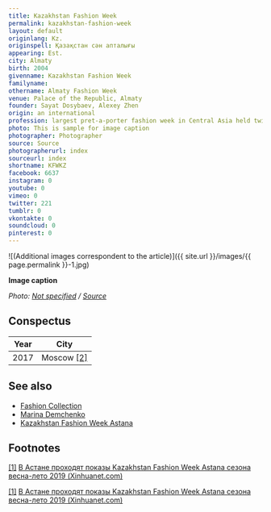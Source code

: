 ```yaml
---
title: Kazakhstan Fashion Week
permalink: kazakhstan-fashion-week
layout: default
originlang: Kz.
originspell: Қазақстан сән апталығы
appearing: Est.
city: Almaty
birth: 2004
givenname: Kazakhstan Fashion Week
familyname:
othername: Almaty Fashion Week
venue: Palace of the Republic, Almaty
founder: Sayat Dosybaev, Alexey Zhen
origin: an international
profession: largest pret-a-porter fashion week in Central Asia held twice in capital Astana
photo: This is sample for image caption
photographer: Photographer
source: Source
photographerurl: index
sourceurl: index
shortname: KFWKZ
facebook: 6637
instagram: 0
youtube: 0
vimeo: 0
twitter: 221
tumblr: 0
vkontakte: 0
soundcloud: 0
pinterest: 0
---
```


![(Additional images correspondent to the article)]({{ site.url }}/images/{{ page.permalink }}-1.jpg)

**Image caption**

*Photo: [Not specified](index) / [Source](index)*

## Сonspectus

|Year|City|
|-|-|
|2017|Moscow <span id="a2">[\[2\]](#f2)</span>|

## See also

+ [Fashion Collection](fashion-collection)
+ [Marina Demchenko](demchenko-marina)
+ [Kazakhstan Fashion Week Astana](kazakhstan-fashion-week-astana)

## Footnotes

[[1]](#a1) <span id="f1"></span> [В Астане проходят показы Kazakhstan Fashion Week Astana сезона весна-лето 2019 (Xinhuanet.com)](http://russian.people.com.cn/n3/2018/1123/c31519-9521341.html)

[[1]](#a1) <span id="f1"></span> [В Астане проходят показы Kazakhstan Fashion Week Astana сезона весна-лето 2019 (Xinhuanet.com)](http://russian.people.com.cn/n3/2018/1123/c31519-9521341.html)
